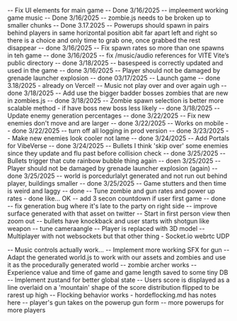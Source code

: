 -- Fix UI elements for main game -- Done 3/16/2025
-- impleement working game music -- Done 3/16/2025
-- zombie.js needs to be broken up to smaller chunks -- Done 3.17.2025
-- Powerups should spawn in pairs behind players in same horizontal position abit far apart left and right so there is a choice and only time to grab one, once grabbed the rest disappear -- done 3/16/2025
-- Fix spawn rates so more than one spawns in teh game -- done 3/16/2025
-- fix /music/audio references for VITE  Vite’s public directory -- done 3/18/2025
-- basespeed is correctly updated and used in the game -- done 3/16/2025
-- Player should not be damaged by grenade launcher explosion -- done 03/17/2025
-- Launch game -- done 3.18/2025 - already on Vercel!
-- Music not play over and over again ugh -- done 3/18/2025 
-- Add use the bigger badder bosses zombies that are new in zombies.js -- done 3/18/2025
-- Zombie spawn selection is better more scalable method - if have boss new boss less likely -- done 3/18/2025
-- Update enemy generation percentages -- done 3/22/2025
-- Fix new enemies don't move and are larger -- done 3/22/2025
-- Works on mobile -- done 3/22/2025
-- turn off all logging in prod version -- done 3/23/2025
-- Make new enemies look cooler not lame -- done 3/24/2025
-- Add Portals for VibeVerse -- done 3/24/2025
-- Bullets I think 'skip over' some enemies since they update and flu past before collision check -- done 3/25/2025
-- Bullets trigger that cute rainbow bubble thing again -- doen 3/25/2025
-- Player should not be damaged by grenade launcher explosion (again) -- done 3/25/2025
-- world is porcedurlalyt generated and not run out behind player, buildings smaller -- done 3/25/2025
-- Game stutters and then time is weird and laggy -- done
-- Tune zombie and gun rates and power up rates - done like... OK
-- add 3 secon countdown if user first game -- done
-- fix generation bug where it's late to the party on right side 
-- improve surface generated with that asset on twitter 
-- Start in first person view then zoom out 
-- bullets have knockback and user starts with shotgun like weapon
-- tune cameraangle
-- Player is replaced with 3D model 
-- Multiplayer with not websockets but that other thing - Socket.io webrtc UDP 

-- Music controls actually work... 
-- Implement more working SFX for gun
-- Adapt the generated world.js to work with our assets and zombies and use it as the procedurally generated world 
-- zombie archer works 
-- Experience value and  time of game and game length saved to some tiny DB 
-- Implement zustand for better global state 
-- Users score is displayed as a line overlaid on a 'mountain' shape of the score distribution flipped to be rarest up high
-- Flocking behavior works - hordeflocking.md has notes here
-- player's gun takes on the powerup gun form
-- more powerups for more players
